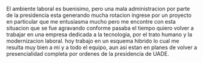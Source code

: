 El ambiente laboral es buenisimo, 
pero una mala administracion por parte de la presidencia esta generando mucha rotacion
ingrese por un proyecto en particular que me entusiasma mucho pero me encontre con esta situacion que se fue agravando conforme pasaba el tiempo
quiero volver a trabajar en una empresa dedicada a la tecnologia, por el trato humano y la modernizacion laboral. hoy trabajo en un esquema hibrido lo cual me resulta muy bien a mi y a todo el equipo, aun asi estan en planes de volver a presencialidad completa por ordenes de la presidencia de UADE.

